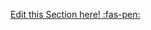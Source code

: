 <!-- DO NOT DELETE THIS LINK --> 
[Edit this Section here! :fas-pen:](https://github.com/nus-cs2030/1920-s2/edit/master/contents/textbook/lecture09/lazyEvaluation/examples.md)
<!-- DO NOT DELETE THIS LINK --> 